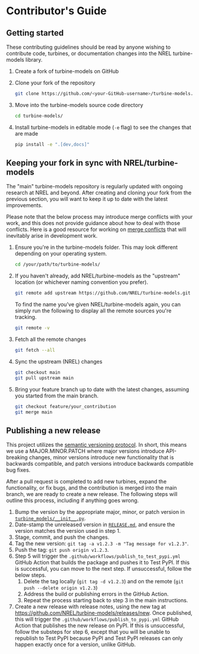 # Contributor's Guide

## Getting started

These contributing guidelines should be read by anyone wishing to contribute code, 
turbines, or documentation changes into the NREL turbine-models library.

1. Create a fork of turbine-models on GitHub
2. Clone your fork of the repository

    ```bash
    git clone https://github.com/<your-GitHub-username>/turbine-models.git
    ```

3. Move into the turbine-models source code directory

    ```bash
    cd turbine-models/
    ```

4. Install turbine-models in editable mode (`-e` flag) to see the changes that are made

    ```bash
    pip install -e ".[dev,docs]"
    ```

## Keeping your fork in sync with NREL/turbine-models

The "main" turbine-models repository is regularly updated with ongoing research at NREL
and beyond. After creating and cloning your fork from the previous section, you will
want to keep it up to date with the latest improvements.

Please note that the below process may introduce merge conflicts with your work, and this does not
provide guidance about how to deal with those conflicts. Here is a good resource for working on
[merge conflicts](https://www.atlassian.com/git/tutorials/using-branches/merge-conflicts) that will
inevitably arise in development work.

1. Ensure you're in the turbine-models folder. This may look different depending on your operating system.

   ```bash
   cd /your/path/to/turbine-models/
   ```

2. If you haven't already, add NREL/turbine-models as the "upstream" location (or whichever naming
   convention you prefer).

   ```bash
   git remote add upstream https://github.com/NREL/turbine-models.git
   ```

   To find the name you've given NREL/turbine-models again, you can simply run the following to display
   all the remote sources you're tracking.

   ```bash
   git remote -v
   ```

3. Fetch all the remote changes

   ```bash
   git fetch --all
   ```

4. Sync the upstream (NREL) changes

   ```bash
   git checkout main
   git pull upstream main
   ```

5. Bring your feature branch up to date with the latest changes, assuming you started from the
   main branch.

   ```bash
   git checkout feature/your_contribution
   git merge main
   ```

## Publishing a new release

This project utilizes the [semantic versioning protocol](https://semver.org/). In short,
this means we use a MAJOR.MINOR.PATCH where major versions introduce API-breaking
changes, minor versions introduce new functionality that is backwards compatible, and
patch versions introduce backwards compatible bug fixes.

After a pull request is completed to add new turbines, expand the functionality, or fix
bugs, and the contribution is merged into the main branch, we are ready to create a new
release. The following steps will outline this process, including if anything goes
wrong.

1. Bump the version by the appropriate major, minor, or patch version in
   [`turbine_models/__init__.py`](https://github.com/NREL/turbine-models/blob/main/turbine_models/__init__.py).
2. Date-stamp the unreleased version in
   [`RELEASE.md`](https://github.com/NREL/turbine-models/blob/main/RELEASE.md), and
   ensure the version matches the version used in step 1.
3. Stage, commit, and push the changes.
4. Tag the new version: `git tag -a v1.2.3 -m "Tag message for v1.2.3"`.
5. Push the tag: `git push origin v1.2.3`.
6. Step 5 will trigger the `.github/workflows/publish_to_test_pypi.yml` GitHub Action that
   builds the package and pushes it to Test PyPI. If this is successful, you can move to
   the next step. If unsuccessful, follow the below steps.
   1. Delete the tag locally (`git tag -d v1.2.3`) and on the remote
      (`git push --delete origin v1.2.3`)
   2. Address the build or publishing errors in the GitHub Action.
   3. Repeat the process starting back to step 3 in the main instructions.
7. Create a new release with release notes, using the new tag at
   https://github.com/NREL/turbine-models/releases/new. Once published, this will
   trigger the `.github/workflows/publish_to_pypi.yml` GitHub Action that publishes
   the new release on PyPI. If this is unsuccessful, follow the substeps for step 6,
   except that you will be unable to republish to Test PyPI because PyPI and Test PyPI
   releases can only happen exactly once for a version, unlike GitHub.
